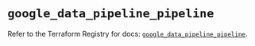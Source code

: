 # `google_data_pipeline_pipeline`

Refer to the Terraform Registry for docs: [`google_data_pipeline_pipeline`](https://registry.terraform.io/providers/hashicorp/google/6.34.1/docs/resources/data_pipeline_pipeline).
